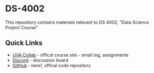 # DS-4002
This repository contains materials relevant to DS 4002, "Data Science Project Course"

## Quick Links
* [UVA Collab](https://collab.its.virginia.edu/portal/site/856376d0-e4da-47eb-9375-a797b1752c6f) - offical course site - email log, assignments
* [Discord](https://discord.com/channels/@me) - discussion board
* [GitHub](https://github.com/uvads/ds-4002/tree/fall-2022) - here!, offical code repository
